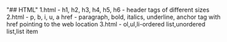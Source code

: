 "## HTML" 
1.html - h1, h2, h3, h4, h5, h6 - header tags of different sizes
2.html - p, b, i, u, a href - paragraph, bold, italics, underline, anchor tag with href pointing to the web location
3.html - ol,ul,li-ordered list,unordered list,list item